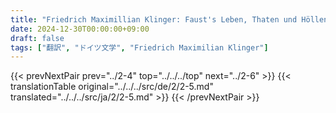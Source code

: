 ```yaml
---
title: "Friedrich Maximillian Klinger: Faust's Leben, Thaten und Höllenfahrt (1799) - 第二巻 第五章"
date: 2024-12-30T00:00:00+09:00
draft: false
tags: ["翻訳", "ドイツ文学", "Friedrich Maximilian Klinger"]
---
```


{{< prevNextPair prev="../2-4" top="../../../top" next="../2-6" >}}
{{< translationTable original="../../../src/de/2/2-5.md" translated="../../../src/ja/2/2-5.md" >}}
{{< /prevNextPair >}}